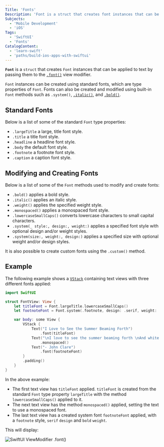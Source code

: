 ```yaml
---
Title: 'Fonts'
Description: 'Font is a struct that creates font instances that can be applied to text.'
Subjects:
  - 'Mobile Development'
  - 'iOS'
Tags:
  - 'SwiftUI'
  - 'Fonts'
CatalogContent:
  - 'learn-swift'
  - 'paths/build-ios-apps-with-swiftui'
---
```


**`Font`** is a `struct` that creates `Font` instances that can be applied to text by passing them to the [`.font()`](https://www.codecademy.com/resources/docs/swiftui/viewmodifier/font) view modifier.

`Font` instances can be created using standard fonts, which are type properties of `Font`. Fonts can also be created and modified using built-in `Font` methods such as `.system()`, [`.italic()`](https://www.codecademy.com/resources/docs/swiftui/viewmodifier/italic), and [`.bold()`](https://www.codecademy.com/resources/docs/swiftui/viewmodifier/bold).

## Standard Fonts

Below is a list of some of the standard `Font` type properties:

- `.largeTitle` a large, title font style.
- `.title` a title font style.
- `.headline` a headline font style.
- `.body` the default font style.
- `.footnote` a footnote font style.
- `.caption` a caption font style.

## Modifying and Creating Fonts

Below is a list of some of the `Font` methods used to modify and create fonts:

- `.bold()` applies a bold style.
- `.italic()` applies an italic style.
- `.weight()` applies the specified weight style.
- `.monospaced()` applies a monospaced font style.
- `.lowercaseSmallCaps()` converts lowercase characters to small capital characters.
- `.system(_ style:, design:, weight:)` applies a specified font style with optional design and/or weight styles.
- `.system(size:, weight:, design:)` applies a specified size with optional weight and/or design styles.

It is also possible to create custom fonts using the `.custom()` method.

## Example

The following example shows a [`VStack`](https://www.codecademy.com/resources/docs/swiftui/views/vstack) containing text views with three different fonts applied:

```swift
import SwiftUI

struct FontView: View {
    let titleFont = Font.largeTitle.lowercaseSmallCaps()
    let footnoteFont = Font.system(.footnote, design: .serif, weight: .bold)

    var body: some View {
        VStack {
            Text("I Love to See the Summer Beaming Forth")
                .font(titleFont)
            Text("\nI love to see the summer beaming forth \nAnd white wool sack clouds sailing to the north \nI love to see the wild flowers come again \nAnd mare blobs stain with gold the meadow drain\n")
                .monospaced()
            Text("- John Clare")
                .font(footnoteFont)
        }
        .padding()
    }
}
```

In the above example:

- The first text view has `titleFont` applied. `titleFont` is created from the standard `Font` type property `largeTitle` with the method `lowercaseSmallCaps()` applied to it.
- The next text view has the method `monospaced()` applied, setting the text to use a monospaced font.
- The last text view has a created system font `footnoteFont` applied, with a `footnote` style, `serif` `design` and `bold` `weight`.

This will display:

![SwiftUI ViewModifier .font()](https://raw.githubusercontent.com/Codecademy/docs/main/media/swiftui-font.png)
